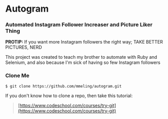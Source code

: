 # Autogram

### Automated Instagram Follower Increaser and Picture Liker Thing
**PROTIP:** If you want more Instagram followers the right way; TAKE BETTER PICTURES, NERD

This project was created to teach my brother to automate with Ruby and Selenium, and also because I'm sick of having so few Instagram followers

### Clone Me

```
$ git clone https://github.com/mmeling/autogram.git
```
If you don't know how to clone a repo, then take this tutorial:

> [https://www.codeschool.com/courses/try-git](https://www.codeschool.com/courses/try-git)